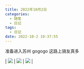 ```yaml
---
title: 2022年10月2日
categories:
  - 随笔
  - 日记
tags:
  - 日记
date: 2022-10-2 10:37:55
---
```


准备进入苏州 gogogo 这路上骑友真多

| ![](https://feizhufanfan.oss-cn-hangzhou.aliyuncs.com/blog/20230225173038.png) | ![](https://feizhufanfan.oss-cn-hangzhou.aliyuncs.com/blog/20230225173051.png) | ![](https://feizhufanfan.oss-cn-hangzhou.aliyuncs.com/blog/20230225173111.png) |